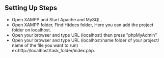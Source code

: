 ## Setting Up Steps
- Open XAMPP and Start Apache and MySQL.
- Open XAMPP folder, Find Htdocs folder, Here you can add the project folder on localhost.
- Open your browser and type URL (localhost) then press "phpMyAdmin"
- Open your browser and type URL (localhost/name folder of your project/ name of the file you want to run) ex:http://localhost/task_folder/index.php.
